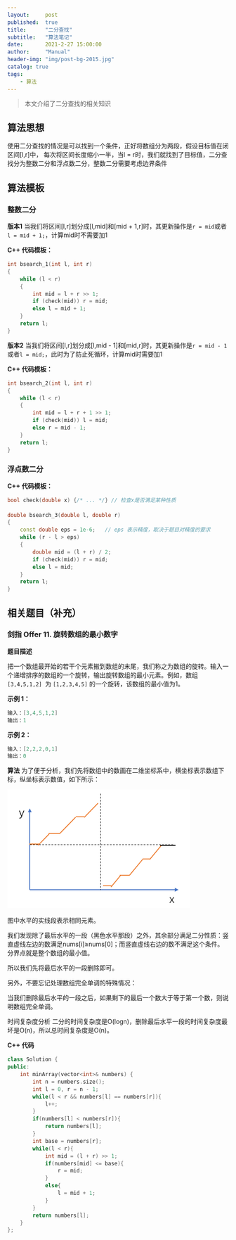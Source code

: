 ```yaml
---
layout:     post
published:  true
title:      "二分查找"
subtitle:   "算法笔记"
date:       2021-2-27 15:00:00
author:     "Manual"
header-img: "img/post-bg-2015.jpg"
catalog: true
tags:
    - 算法
---
```


> 本文介绍了二分查找的相关知识

## 算法思想

使用二分查找的情况是可以找到一个条件，正好将数组分为两段，假设目标值在闭区间[l,r]中， 每次将区间长度缩小一半，当l = r时，我们就找到了目标值，二分查找分为整数二分和浮点数二分，整数二分需要考虑边界条件

## 算法模板

### 整数二分

**版本1**
当我们将区间[l,r]划分成[l,mid]和[mid + 1,r]时，其更新操作是`r = mid`或者`l = mid + 1;`，计算mid时不需要加1

**C++ 代码模板：**

```c++
int bsearch_1(int l, int r)
{
    while (l < r)
    {
        int mid = l + r >> 1;
        if (check(mid)) r = mid;
        else l = mid + 1;
    }
    return l;
}
```

**版本2**
当我们将区间[l,r]划分成[l,mid - 1]和[mid,r]时，其更新操作是`r = mid - 1`或者`l = mid;`，此时为了防止死循环，计算mid时需要加1

**C++ 代码模板：**

```c++
int bsearch_2(int l, int r)
{
    while (l < r)
    {
        int mid = l + r + 1 >> 1;
        if (check(mid)) l = mid;
        else r = mid - 1;
    }
    return l;
}
```

### 浮点数二分

**C++ 代码模板：**

```c++
bool check(double x) {/* ... */} // 检查x是否满足某种性质

double bsearch_3(double l, double r)
{
    const double eps = 1e-6;   // eps 表示精度，取决于题目对精度的要求
    while (r - l > eps)
    {
        double mid = (l + r) / 2;
        if (check(mid)) r = mid;
        else l = mid;
    }
    return l;
}
```

## 相关题目（补充）

### 剑指 Offer 11. 旋转数组的最小数字

**题目描述**

把一个数组最开始的若干个元素搬到数组的末尾，我们称之为数组的旋转。输入一个递增排序的数组的一个旋转，输出旋转数组的最小元素。例如，数组 `[3,4,5,1,2] `为 `[1,2,3,4,5]` 的一个旋转，该数组的最小值为1。

**示例 1：**

```c++
输入：[3,4,5,1,2]
输出：1
```


**示例 2：**

```c++
输入：[2,2,2,0,1]
输出：0
```

**算法**
为了便于分析，我们先将数组中的数画在二维坐标系中，横坐标表示数组下标，纵坐标表示数值，如下所示：

![旋转数组的最小数字](/img/img-post/旋转数组的最小数字.png)


图中水平的实线段表示相同元素。

我们发现除了最后水平的一段（黑色水平那段）之外，其余部分满足二分性质：竖直虚线左边的数满足nums[i]≥nums[0]；而竖直虚线右边的数不满足这个条件。
分界点就是整个数组的最小值。

所以我们先将最后水平的一段删除即可。

另外，不要忘记处理数组完全单调的特殊情况：

当我们删除最后水平的一段之后，如果剩下的最后一个数大于等于第一个数，则说明数组完全单调。

时间复杂度分析
二分的时间复杂度是O(logn)，删除最后水平一段的时间复杂度最坏是O(n)，所以总时间复杂度是O(n)。

**C++ 代码**

```c++
class Solution {
public:
    int minArray(vector<int>& numbers) {
        int n = numbers.size();
        int l = 0, r = n - 1;
        while(l < r && numbers[l] == numbers[r]){
            l++;
        }
        if(numbers[l] < numbers[r]){
            return numbers[l];
        }
        int base = numbers[r];
        while(l < r){
            int mid = (l + r) >> 1;
            if(numbers[mid] <= base){
                r = mid;
            }
            else{
                l = mid + 1;
            }
        }
        return numbers[l];
    }
};
```


